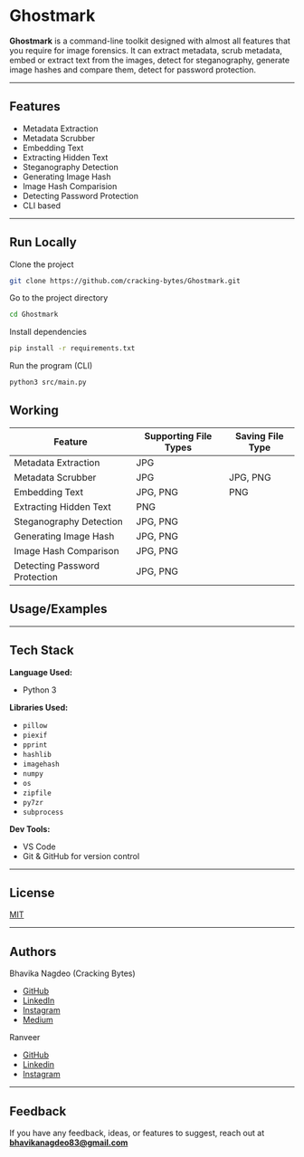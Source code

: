 # Ghostmark

**Ghostmark** is a command-line toolkit designed with almost all features that you require for image forensics. It can extract metadata, scrub metadata, embed or extract text from the images, detect for steganography, generate image hashes and compare them, detect for password protection.

---

## Features

- Metadata Extraction
- Metadata Scrubber
- Embedding Text
- Extracting Hidden Text
- Steganography Detection
- Generating Image Hash
- Image Hash Comparision
- Detecting Password Protection
- CLI based

---

## Run Locally

Clone the project

```bash
git clone https://github.com/cracking-bytes/Ghostmark.git
```

Go to the project directory

```bash
cd Ghostmark
```

Install dependencies

```bash
pip install -r requirements.txt
```

Run the program (CLI)

```bash
python3 src/main.py
```

## Working

| Feature                | Supporting File Types | Saving File Type      |
|------------------------|-----------------------|-----------------------|
| Metadata Extraction    |  JPG                  |                       |
| Metadata Scrubber      |  JPG                  |  JPG, PNG             |
| Embedding Text         |  JPG, PNG             |  PNG                  |
| Extracting Hidden Text |  PNG                  |                       |
| Steganography Detection|  JPG, PNG             |                       |
| Generating Image Hash  |  JPG, PNG             |                       |
| Image Hash Comparison  |  JPG, PNG             |                       |
| Detecting Password Protection |   JPG, PNG     |                       |


## Usage/Examples


---

## Tech Stack

**Language Used:**
- Python 3

**Libraries Used:**
- `pillow` 
- `piexif`
- `pprint`
- `hashlib`
- `imagehash`
- `numpy`
- `os`
- `zipfile`
- `py7zr`
- `subprocess`

**Dev Tools:**

- VS Code
- Git & GitHub for version control

---

## License

[MIT](https://choosealicense.com/licenses/mit/)

---

## Authors

Bhavika Nagdeo (Cracking Bytes)  
- [GitHub](https://github.com/cracking-bytes)  
- [LinkedIn](https://in.linkedin.com/in/bhavikanagdeo)  
- [Instagram](https://www.instagram.com/cracking.bytes/)  
- [Medium](https://crackingbytes.medium.com/)

Ranveer
- [GitHub](https://github.com/Ranveerrrrr)
- [Linkedin](https://www.linkedin.com/in/ranveer-kohli-16ab76346)
- [Instagram](https://www.instagram.com/3ug_atsec)

---


## Feedback

If you have any feedback, ideas, or features to suggest, reach out at **bhavikanagdeo83@gmail.com**
